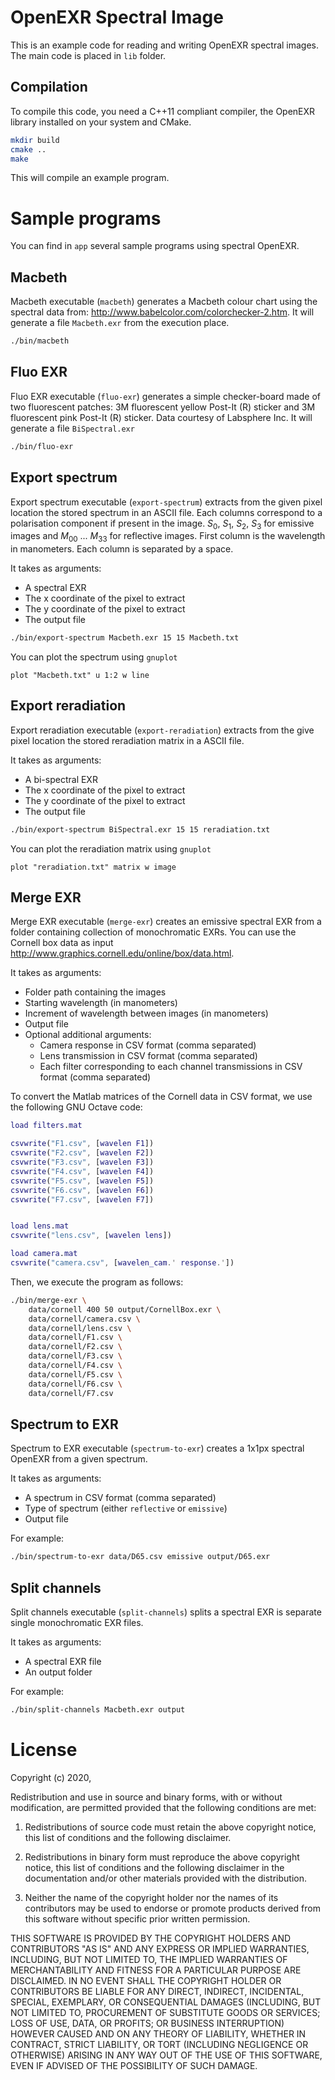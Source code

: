 # OpenEXR Spectral Image
This is an example code for reading and writing OpenEXR spectral images. The main code is placed in `lib` folder.

## Compilation
To compile this code, you need a C++11 compliant compiler, the OpenEXR library installed on your system and CMake.

```bash
mkdir build
cmake ..
make
```

This will compile an example program.

# Sample programs
You can find in `app` several sample programs using spectral OpenEXR.

## Macbeth
Macbeth executable (`macbeth`) generates a Macbeth colour chart using the spectral data from: http://www.babelcolor.com/colorchecker-2.htm. It will generate a file `Macbeth.exr` from the execution place.

```bash
./bin/macbeth
```

## Fluo EXR
Fluo EXR executable (`fluo-exr`) generates a simple checker-board made of two fluorescent patches: 3M fluorescent yellow Post-It (R) sticker and 3M fluorescent pink Post-It (R) sticker. Data courtesy of Labsphere Inc. It will generate a file `BiSpectral.exr`

```bash
./bin/fluo-exr
```

## Export spectrum
Export spectrum executable (`export-spectrum`) extracts from the given pixel location the stored spectrum in an ASCII file. Each columns correspond to a polarisation component if present in the image. $S_0$, $S_1$, $S_2$, $S_3$ for emissive images and $M_{00}$ ... $M_{33}$ for reflective images. First column is the wavelength in manometers. Each column is separated by a space.

It takes as arguments:
- A spectral EXR
- The x coordinate of the pixel to extract
- The y coordinate of the pixel to extract
- The output file

```bash
./bin/export-spectrum Macbeth.exr 15 15 Macbeth.txt
```

You can plot the spectrum using `gnuplot`
```gnuplot
plot "Macbeth.txt" u 1:2 w line
```

## Export reradiation
Export reradiation executable (`export-reradiation`) extracts from the give pixel location the stored reradiation matrix in a ASCII file.

It takes as arguments:
- A bi-spectral EXR
- The x coordinate of the pixel to extract
- The y coordinate of the pixel to extract
- The output file

```bash
./bin/export-spectrum BiSpectral.exr 15 15 reradiation.txt
```

You can plot the reradiation matrix using `gnuplot`
```gnuplot
plot "reradiation.txt" matrix w image
```

## Merge EXR
Merge EXR executable (`merge-exr`) creates an emissive spectral EXR from a folder containing collection of monochromatic EXRs. You can use the Cornell box data as input http://www.graphics.cornell.edu/online/box/data.html.

It takes as arguments:
- Folder path containing the images
- Starting wavelength (in manometers)
- Increment of wavelength between images (in manometers)
- Output file
- Optional additional arguments:
  - Camera response in CSV format (comma separated)
  - Lens transmission in CSV format (comma separated)
  - Each filter corresponding to each channel transmissions in CSV format (comma separated)

To convert the Matlab matrices of the Cornell data in CSV format, we use the following GNU Octave code:
```Matlab
load filters.mat

csvwrite("F1.csv", [wavelen F1])
csvwrite("F2.csv", [wavelen F2])
csvwrite("F3.csv", [wavelen F3])
csvwrite("F4.csv", [wavelen F4])
csvwrite("F5.csv", [wavelen F5])
csvwrite("F6.csv", [wavelen F6])
csvwrite("F7.csv", [wavelen F7])


load lens.mat
csvwrite("lens.csv", [wavelen lens])

load camera.mat
csvwrite("camera.csv", [wavelen_cam.' response.'])
```

Then, we execute the program as follows:
```bash
./bin/merge-exr \
    data/cornell 400 50 output/CornellBox.exr \
    data/cornell/camera.csv \
    data/cornell/lens.csv \
    data/cornell/F1.csv \
    data/cornell/F2.csv \
    data/cornell/F3.csv \
    data/cornell/F4.csv \
    data/cornell/F5.csv \
    data/cornell/F6.csv \
    data/cornell/F7.csv
```

## Spectrum to EXR
Spectrum to EXR executable (`spectrum-to-exr`) creates a 1x1px spectral OpenEXR from a given spectrum.

It takes as arguments:
- A spectrum in CSV format (comma separated)
- Type of spectrum (either `reflective` or `emissive`)
- Output file

For example:
```bash
./bin/spectrum-to-exr data/D65.csv emissive output/D65.exr
```

## Split channels
Split channels executable (`split-channels`) splits a spectral EXR is separate single monochromatic EXR files.

It takes as arguments:
- A spectral EXR file
- An output folder

For example:
```bash
./bin/split-channels Macbeth.exr output
```

# License
Copyright (c) 2020, <Authors>

Redistribution and use in source and binary forms, with or without modification, are permitted provided that the following conditions are met:

1. Redistributions of source code must retain the above copyright notice, this list of conditions and the following disclaimer.

2. Redistributions in binary form must reproduce the above copyright notice, this list of conditions and the following disclaimer in the documentation and/or other materials provided with the distribution.

3. Neither the name of the copyright holder nor the names of its contributors may be used to endorse or promote products derived from this software without specific prior written permission.

THIS SOFTWARE IS PROVIDED BY THE COPYRIGHT HOLDERS AND CONTRIBUTORS "AS IS" AND ANY EXPRESS OR IMPLIED WARRANTIES, INCLUDING, BUT NOT LIMITED TO, THE IMPLIED WARRANTIES OF MERCHANTABILITY AND FITNESS FOR A PARTICULAR PURPOSE ARE DISCLAIMED. IN NO EVENT SHALL THE COPYRIGHT HOLDER OR CONTRIBUTORS BE LIABLE FOR ANY DIRECT, INDIRECT, INCIDENTAL, SPECIAL, EXEMPLARY, OR CONSEQUENTIAL DAMAGES (INCLUDING, BUT NOT LIMITED TO, PROCUREMENT OF SUBSTITUTE GOODS OR SERVICES; LOSS OF USE, DATA, OR PROFITS; OR BUSINESS INTERRUPTION) HOWEVER CAUSED AND ON ANY THEORY OF LIABILITY, WHETHER IN CONTRACT, STRICT LIABILITY, OR TORT (INCLUDING NEGLIGENCE OR OTHERWISE) ARISING IN ANY WAY OUT OF THE USE OF THIS SOFTWARE, EVEN IF ADVISED OF THE POSSIBILITY OF SUCH DAMAGE.